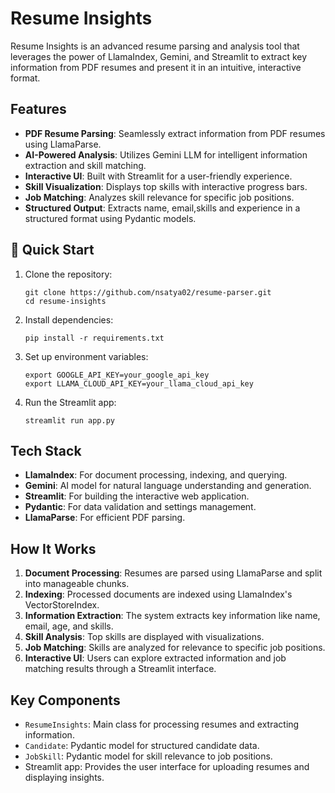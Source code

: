 # Resume Insights

Resume Insights is an advanced resume parsing and analysis tool that leverages the power of LlamaIndex, Gemini, and Streamlit to extract key information from PDF resumes and present it in an intuitive, interactive format.

## Features

- **PDF Resume Parsing**: Seamlessly extract information from PDF resumes using LlamaParse.
- **AI-Powered Analysis**: Utilizes Gemini LLM for intelligent information extraction and skill matching.
- **Interactive UI**: Built with Streamlit for a user-friendly experience.
- **Skill Visualization**: Displays top skills with interactive progress bars.
- **Job Matching**: Analyzes skill relevance for specific job positions.
- **Structured Output**: Extracts name, email,skills and experience in a structured format using Pydantic models.

## 🚀 Quick Start

1. Clone the repository:
   ```
   git clone https://github.com/nsatya02/resume-parser.git
   cd resume-insights
   ```

2. Install dependencies:
   ```
   pip install -r requirements.txt
   ```

3. Set up environment variables:
   ```
   export GOOGLE_API_KEY=your_google_api_key
   export LLAMA_CLOUD_API_KEY=your_llama_cloud_api_key
   ```

4. Run the Streamlit app:
   ```
   streamlit run app.py
   ```

## Tech Stack

- **LlamaIndex**: For document processing, indexing, and querying.
- **Gemini**: AI model for natural language understanding and generation.
- **Streamlit**: For building the interactive web application.
- **Pydantic**: For data validation and settings management.
- **LlamaParse**: For efficient PDF parsing.

## How It Works

1. **Document Processing**: Resumes are parsed using LlamaParse and split into manageable chunks.
2. **Indexing**: Processed documents are indexed using LlamaIndex's VectorStoreIndex.
3. **Information Extraction**: The system extracts key information like name, email, age, and skills.
4. **Skill Analysis**: Top skills are displayed with visualizations.
5. **Job Matching**: Skills are analyzed for relevance to specific job positions.
6. **Interactive UI**: Users can explore extracted information and job matching results through a Streamlit interface.

##  Key Components

- `ResumeInsights`: Main class for processing resumes and extracting information.
- `Candidate`: Pydantic model for structured candidate data.
- `JobSkill`: Pydantic model for skill relevance to job positions.
- Streamlit app: Provides the user interface for uploading resumes and displaying insights.
